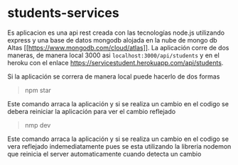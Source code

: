 # students-services

Es aplicacion es una api rest creada con las tecnologías node.js utilizando express y una base de datos mongodb alojada en la nube de mongo db Altas [[https://www.mongodb.com/cloud/atlas]]. La aplicación corre de dos maneras, de manera local 3000 asi `localhost:3000/api/students` y en el heroku con el enlace https://servicestudent.herokuapp.com/api/students. 

Si la aplicación se correra de manera local puede hacerlo de dos formas

> npm star 

Este comando arraca la aplicación y si se realiza un cambio en el codigo se debera reiniciar la aplicación para ver el cambio reflejado

> nmp dev 

Este comando arraca la aplicación y si se realiza un cambio en el codigo se vera reflejado indemediatamente pues se esta utilizando la libreria nodemon que reinicia el server automaticamente cuando detecta un cambio
